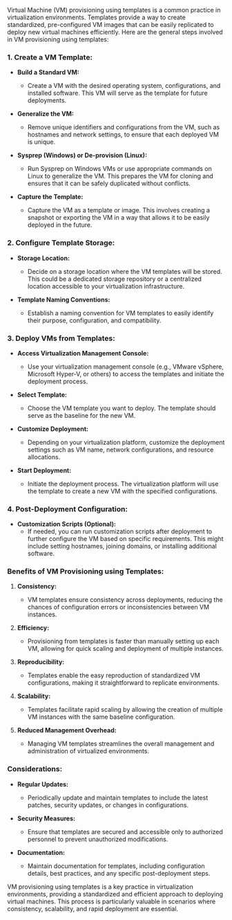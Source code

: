 Virtual Machine (VM) provisioning using templates is a common practice in virtualization environments. Templates provide a way to create standardized, pre-configured VM images that can be easily replicated to deploy new virtual machines efficiently. Here are the general steps involved in VM provisioning using templates:

### 1. **Create a VM Template:**
   - **Build a Standard VM:**
     - Create a VM with the desired operating system, configurations, and installed software. This VM will serve as the template for future deployments.

   - **Generalize the VM:**
     - Remove unique identifiers and configurations from the VM, such as hostnames and network settings, to ensure that each deployed VM is unique.

   - **Sysprep (Windows) or De-provision (Linux):**
     - Run Sysprep on Windows VMs or use appropriate commands on Linux to generalize the VM. This prepares the VM for cloning and ensures that it can be safely duplicated without conflicts.

   - **Capture the Template:**
     - Capture the VM as a template or image. This involves creating a snapshot or exporting the VM in a way that allows it to be easily deployed in the future.

### 2. **Configure Template Storage:**
   - **Storage Location:**
     - Decide on a storage location where the VM templates will be stored. This could be a dedicated storage repository or a centralized location accessible to your virtualization infrastructure.

   - **Template Naming Conventions:**
     - Establish a naming convention for VM templates to easily identify their purpose, configuration, and compatibility.

### 3. **Deploy VMs from Templates:**
   - **Access Virtualization Management Console:**
     - Use your virtualization management console (e.g., VMware vSphere, Microsoft Hyper-V, or others) to access the templates and initiate the deployment process.

   - **Select Template:**
     - Choose the VM template you want to deploy. The template should serve as the baseline for the new VM.

   - **Customize Deployment:**
     - Depending on your virtualization platform, customize the deployment settings such as VM name, network configurations, and resource allocations.

   - **Start Deployment:**
     - Initiate the deployment process. The virtualization platform will use the template to create a new VM with the specified configurations.

### 4. **Post-Deployment Configuration:**
   - **Customization Scripts (Optional):**
     - If needed, you can run customization scripts after deployment to further configure the VM based on specific requirements. This might include setting hostnames, joining domains, or installing additional software.

### Benefits of VM Provisioning using Templates:

1. **Consistency:**
   - VM templates ensure consistency across deployments, reducing the chances of configuration errors or inconsistencies between VM instances.

2. **Efficiency:**
   - Provisioning from templates is faster than manually setting up each VM, allowing for quick scaling and deployment of multiple instances.

3. **Reproducibility:**
   - Templates enable the easy reproduction of standardized VM configurations, making it straightforward to replicate environments.

4. **Scalability:**
   - Templates facilitate rapid scaling by allowing the creation of multiple VM instances with the same baseline configuration.

5. **Reduced Management Overhead:**
   - Managing VM templates streamlines the overall management and administration of virtualized environments.

### Considerations:

- **Regular Updates:**
  - Periodically update and maintain templates to include the latest patches, security updates, or changes in configurations.

- **Security Measures:**
  - Ensure that templates are secured and accessible only to authorized personnel to prevent unauthorized modifications.

- **Documentation:**
  - Maintain documentation for templates, including configuration details, best practices, and any specific post-deployment steps.

VM provisioning using templates is a key practice in virtualization environments, providing a standardized and efficient approach to deploying virtual machines. This process is particularly valuable in scenarios where consistency, scalability, and rapid deployment are essential.
